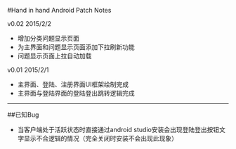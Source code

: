 #Hand in hand Android Patch Notes

v0.02 2015/2/2
- 增加分类问题显示页面
- 为主界面和问题显示页面添加下拉刷新功能
- 问题显示页面上拉自动加载

v0.01 2015/2/1
- 主界面、登陆、注册界面UI框架绘制完成
- 主界面与登陆界面的登陆登出跳转逻辑完成


---
##已知Bug
- 当客户端处于活跃状态时直接通过android studio安装会出现登陆登出按钮文字显示不合逻辑的情况（完全关闭时安装不会出现此现象）